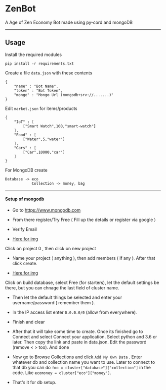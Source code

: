 # ZenBot
A Age of Zen Economy Bot made using py-cord and mongoDB

-------------------------

## Usage

Install the required modules

```
pip install -r requirements.txt
```

Create a file `data.json` with these contents

```
{
    "name" : "Bot Name",
    "token" : "Bot Token",
    "mongo" : "Mongo Url (mongodb+srv://.......)"
}
```

Edit `market.json` for items/products

```
{
    "IoT" : [
        ["Smart Watch",100,"smart-watch"]
    ],
    "Food" : [
        ["Water",5,"water"]
    ],
    "Cars" : [
        ["Car",10000,"car"]
    ]
}
```

For MongoDB create
```
Database -> eco
            Collection -> money, bag
```

-------------------------

#### Setup of mongodb

- Go to https://www.mongodb.com

- From there register/Try Free ( Fill up the details or register via google )

- Verify Email

- [Here for img](https://i.imgur.com/yPXOrcR.png)

Click on project 0 , then click on new project

- Name your project ( anything ), then add members ( if any ). After that click create.

- [Here for img](https://i.imgur.com/BeA2t9P.png)

Click on build database, select Free (for starters), let the default settings be there, but you can chnage the last field of cluster name.

- Then let the default things be selected and enter your username/password ( remember them ).

- In the IP access list enter `0.0.0.0/0` (allow from everywhere).

- Finish and clear

- After that it will take some time to create. Once its finished go to Connect and select Connect your application. Select python and 3.6 or later. Then copy the link and paste in data.json. Edit the password (remove < > too). And done

- Now go to Browse Collections and click `Add My Own Data` . Enter whatever db and collection name you want to use.
Later to connect to that db you can do `foo = cluster["database"]["collection"]` in the code. Like `ecomoney = cluster["eco"]["money"]`.

- That's it for db setup.

